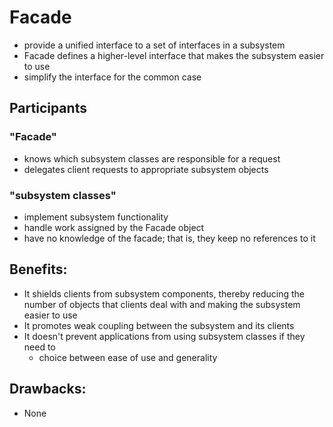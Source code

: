 # Facade
* provide a unified interface to a set of interfaces in a subsystem
* Facade defines a higher-level interface that makes the subsystem easier to use
* simplify the interface for the common case

## Participants
### "Facade"
* knows which subsystem classes are responsible for a request
* delegates client requests to appropriate subsystem objects

### "subsystem classes" 
* implement subsystem functionality
* handle work assigned by the Facade object
* have no knowledge of the facade; that is, they keep no references to it

## Benefits:
* It shields clients from subsystem components, thereby reducing the number of objects that clients deal with
  and making the subsystem easier to use
* It promotes weak coupling between the subsystem and its clients
* It doesn't prevent applications from using subsystem classes if they need to
  * choice between ease of use and generality

## Drawbacks:
* None